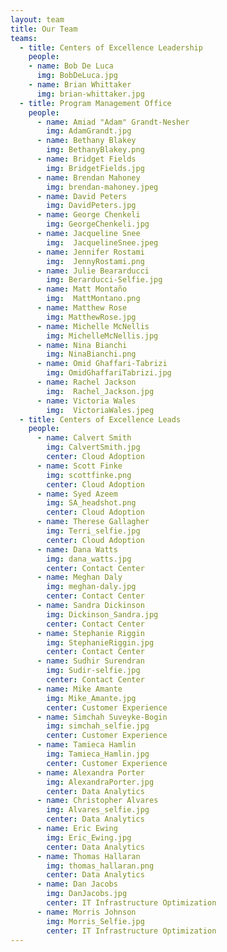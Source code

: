 ```yaml
---
layout: team
title: Our Team
teams:
  - title: Centers of Excellence Leadership
    people:
    - name: Bob De Luca
      img: BobDeLuca.jpg 
    - name: Brian Whittaker
      img: brian-whittaker.jpg 
  - title: Program Management Office
    people:
      - name: Amiad "Adam" Grandt-Nesher
        img: AdamGrandt.jpg
      - name: Bethany Blakey
        img: BethanyBlakey.png
      - name: Bridget Fields
        img: BridgetFields.jpg
      - name: Brendan Mahoney
        img: brendan-mahoney.jpeg
      - name: David Peters
        img: DavidPeters.jpg
      - name: George Chenkeli
        img: GeorgeChenkeli.jpg
      - name: Jacqueline Snee
        img:  JacquelineSnee.jpeg
      - name: Jennifer Rostami
        img:  JennyRostami.png
      - name: Julie Beararducci
        img: Berarducci-Selfie.jpg
      - name: Matt Montaño
        img:  MattMontano.png
      - name: Matthew Rose
        img: MatthewRose.jpg
      - name: Michelle McNellis
        img: MichelleMcNellis.jpg
      - name: Nina Bianchi
        img: NinaBianchi.png
      - name: Omid Ghaffari-Tabrizi
        img: OmidGhaffariTabrizi.jpg
      - name: Rachel Jackson
        img:  Rachel_Jackson.jpg
      - name: Victoria Wales
        img:  VictoriaWales.jpeg
  - title: Centers of Excellence Leads
    people:
      - name: Calvert Smith
        img: CalvertSmith.jpg
        center: Cloud Adoption
      - name: Scott Finke
        img: scottfinke.png
        center: Cloud Adoption
      - name: Syed Azeem
        img: SA_headshot.png
        center: Cloud Adoption
      - name: Therese Gallagher
        img: Terri_selfie.jpg
        center: Cloud Adoption
      - name: Dana Watts
        img: dana_watts.jpg
        center: Contact Center
      - name: Meghan Daly
        img: meghan-daly.jpg
        center: Contact Center
      - name: Sandra Dickinson
        img: Dickinson_Sandra.jpg
        center: Contact Center
      - name: Stephanie Riggin
        img: StephanieRiggin.jpg
        center: Contact Center
      - name: Sudhir Surendran
        img: Sudir-selfie.jpg
        center: Contact Center
      - name: Mike Amante
        img: Mike_Amante.jpg
        center: Customer Experience
      - name: Simchah Suveyke-Bogin
        img: simchah_selfie.jpg
        center: Customer Experience
      - name: Tamieca Hamlin
        img: Tamieca_Hamlin.jpg
        center: Customer Experience
      - name: Alexandra Porter
        img: AlexandraPorter.jpg 
        center: Data Analytics
      - name: Christopher Alvares
        img: Alvares_selfie.jpg
        center: Data Analytics
      - name: Eric Ewing
        img: Eric_Ewing.jpg
        center: Data Analytics
      - name: Thomas Hallaran
        img: thomas_hallaran.png
        center: Data Analytics
      - name: Dan Jacobs
        img: DanJacobs.jpg
        center: IT Infrastructure Optimization
      - name: Morris Johnson
        img: Morris_Selfie.jpg
        center: IT Infrastructure Optimization
---
```

